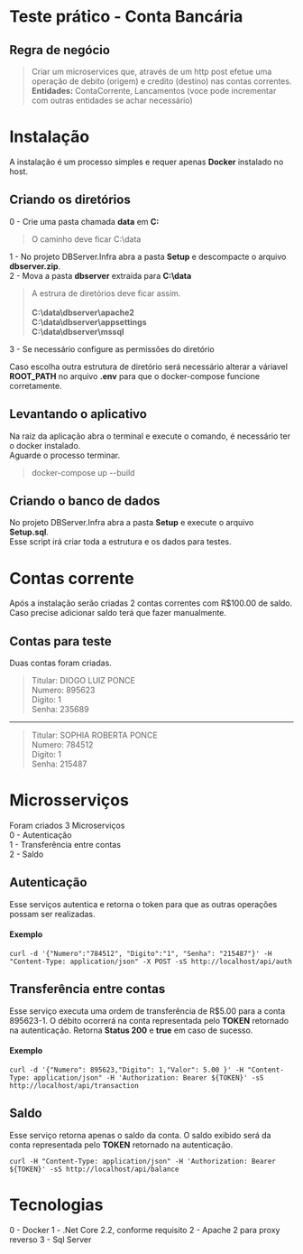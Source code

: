 # Teste prático - Conta Bancária

## Regra de negócio


>Criar um microservices que, através de um http post efetue uma operação de debito (origem) e credito (destino) nas contas correntes.<br />
>**Entidades:** ContaCorrente, Lancamentos (voce pode incrementar com  outras entidades se achar necessário)

# Instalação
A instalação é um processo simples e requer apenas **Docker** instalado no host.

## Criando os diretórios 
0 - Crie uma pasta chamada **data** em **C:**
 > O caminho deve ficar C:\data 
 
1 - No projeto DBServer.Infra abra a pasta **Setup** e descompacte o arquivo **dbserver.zip**.<br />
2 - Mova a pasta **dbserver** extraída para **C:\data**<br />

> A estrura de diretórios deve ficar assim.<br /><br />
>  **C:\data\dbserver\apache2**<br />
>  **C:\data\dbserver\appsettings**<br />
> **C:\data\dbserver\mssql** <br />

3 - Se necessário configure as permissões do diretório

Caso escolha outra estrutura de diretório será necessário alterar a váriavel **ROOT_PATH** no arquivo **.env** 
para que o docker-compose funcione corretamente.

## Levantando o aplicativo

Na raiz da aplicação abra o terminal e execute o comando, é necessário ter o docker instalado.<br />
Aguarde o processo terminar.

>docker-compose up --build

## Criando o banco de dados

No projeto DBServer.Infra abra a pasta **Setup** e execute o arquivo **Setup.sql**.<br />
Esse script irá criar toda a estrutura e os dados para testes.<br />

# Contas corrente
Após a instalação serão criadas 2 contas correntes com R$100.00 de saldo.<br />
Caso precise adicionar saldo terá que fazer manualmente.<br />

## Contas para teste

Duas contas foram criadas.<br />

>Titular: DIOGO LUIZ PONCE<br />
>Numero: 895623<br />
>Digito: 1<br />
>Senha: 235689<br />

-----
>Titular: SOPHIA ROBERTA PONCE<br />
>Numero: 784512<br />
>Digito: 1<br />
>Senha: 215487<br />

# Microsserviços

Foram criados 3 Microserviços <br />
0 - Autenticação<br />
1 - Transferência entre contas<br />
2 - Saldo<br />

## Autenticação

Esse serviços autentica e retorna o token para que as outras operações possam ser realizadas.

#### Exemplo 
```
curl -d '{"Numero":"784512", "Digito":"1", "Senha": "215487"}' -H "Content-Type: application/json" -X POST -sS http://localhost/api/auth
```

## Transferência entre contas

Esse serviço executa uma ordem de transferência de R$5.00 para a conta 895623-1.
O débito ocorrerá na conta representada pelo **TOKEN** retornado na autenticação.
Retorna **Status 200** e **true**  em caso de sucesso.

#### Exemplo 
```
curl -d '{"Numero": 895623,"Digito": 1,"Valor": 5.00 }' -H "Content-Type: application/json" -H 'Authorization: Bearer ${TOKEN}' -sS http://localhost/api/transaction
```
## Saldo
Esse serviço retorna apenas o saldo da conta.
O saldo exibido será da conta representada pelo **TOKEN** retornado na autenticação.

```
curl -H "Content-Type: application/json" -H 'Authorization: Bearer ${TOKEN}' -sS http://localhost/api/balance
```

# Tecnologias
0 - Docker
1 - .Net Core 2.2, conforme requisito
2 - Apache 2 para proxy reverso
3 - Sql Server 

